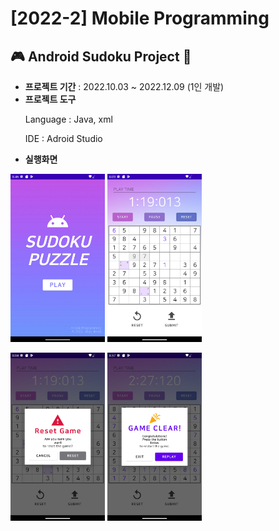 # [2022-2] Mobile Programming
## :video_game: Android Sudoku Project :game_die:
- __프로젝트 기간__ : 2022.10.03 ~ 2022.12.09 (1인 개발)
- __프로젝트 도구__
    <p>Language : Java, xml
    <p>IDE : Adroid Studio
- __실행화면__
<p><img src="Sudoku/app/src/main/res/drawable-v24/screenshot_main.png" width="30%" height="30%"/> <img src="Sudoku/app/src/main/res/drawable-v24/screenshot_home.png" width="30%" height="30%"/> 
<p><img src="Sudoku/app/src/main/res/drawable-v24/screenshot_reset.png" width="30%" height="30%"/> <img src="Sudoku/app/src/main/res/drawable/screenshot_clear.png" width="30%" height="30%"/>
